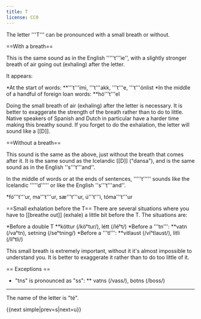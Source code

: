 ```yaml
---
title: T
license: CC0
---
```


The letter '''T''' can be pronounced with a small breath or without.

==With a breath==
<Audio src="1In-.mp3" inline/>

This is the same sound as in the English '''''t'''ie'', with a slightly stronger breath of air going out (exhaling) after the letter.

It appears:

*At the start of words:
**'''t'''ími, '''t'''akk, '''t'''e, '''t'''ónlist
*In the middle of a handful of foreign loan words:
**hó'''t'''el

Doing the small breath of air (exhaling) after the letter is necessary. It is better to exaggerate the strength of the breath rather than to do to little. Native speakers of Spanish and Dutch in particular have a harder time making this breathy sound. If you forget to do the exhalation, the letter will sound like a [[D]].

==Without a breath==
<Audio src="Jap5.mp3" inline/>

This sound is the same as the above, just without the breath that comes after it. It is the same sound as the Icelandic [[D]] ("dansa"), and is the same sound as in the English ''s'''t'''and''.

In the middle of words or at the ends of sentences, '''''t''''' sounds like the Icelandic '''''d''''' or like the English ''s'''t'''and''.

*fó'''t'''ur, ma'''t'''ur, sæ'''t'''ur, ú'''t'''i, tóma'''t'''ur

==Small exhalation before the T==
There are several situations where you have to [[breathe out]] (exhale) a little bit before the T. The situations are:

*Before a double T
**köttur (/köʰtur/), létt (/léʰt/)
*Before a '''tn''':
**vatn (/vaʰtn), setning (/seʰtning/)
*Before a '''tl''':
**vitlaust (/viʰtlaust/), litli (/liʰtli/)

This small breath is extremely important, without it it's almost impossible to understand you. It is better to exaggerate it rather than to do too little of it.

== Exceptions ==

* "tns" is pronounced as "ss":
** vatns (/vass/), botns (/boss/)

***

The name of the letter is "té".

{{next simple|prev=s|next=u}}
